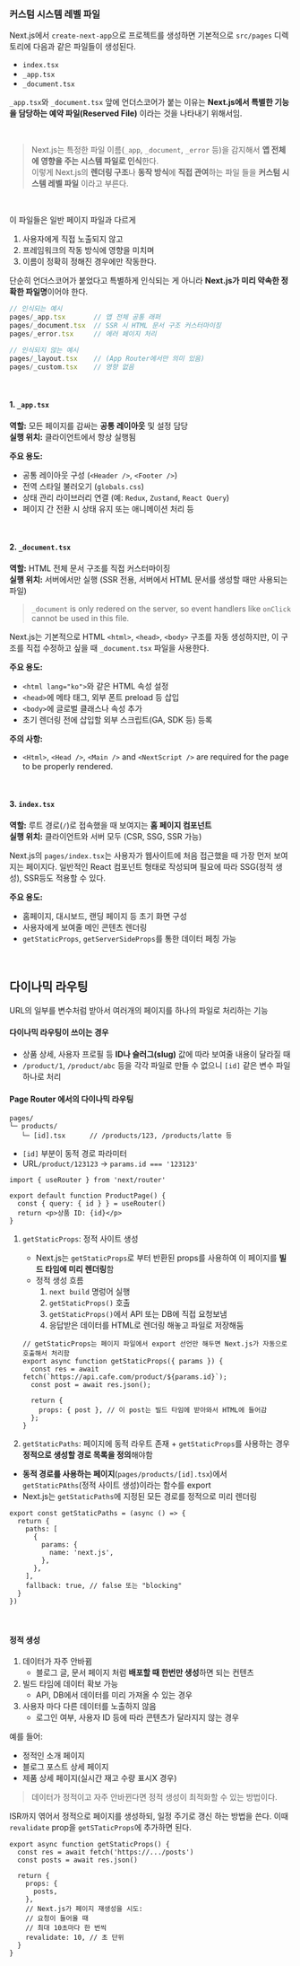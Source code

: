 ### 커스텀 시스템 레벨 파일

Next.js에서 `create-next-app`으로 프로젝트를 생성하면 기본적으로 `src/pages` 디렉토리에 다음과 같은 파일들이 생성된다.

- `index.tsx`
- `_app.tsx`
- `_document.tsx`

`_app.tsx`와 `_document.tsx` 앞에 언더스코어가 붙는 이유는 **Next.js에서 특별한 기능을 담당하는 예약 파일(Reserved File)** 이라는 것을 나타내기 위해서임.

<br />

> Next.js는 특정한 파일 이름(`_app`, `_document`, `_error` 등)을 감지해서 **앱 전체에 영향을 주는 시스템 파일로 인식**한다. <br /> 
> 이렇게 Next.js의 **렌더링 구조**나 **동작 방식**에 **직접 관여**하는 파일 들을 **커스텀 시스템 레벨 파일** 이라고 부른다.
<br/>

이 파일들은 일반 페이지 파일과 다르게
1. 사용자에게 직접 노출되지 않고
2. 프레임워크의 작동 방식에 영향을 미치며
3. 이름이 정확히 정해진 경우에만 작동한다.

단순히 언더스코어가 붙었다고 특별하게 인식되는 게 아니라 **Next.js가 미리 약속한 정확한 파일명**이어야 한다.

```ts
// 인식되는 예시
pages/_app.tsx       // 앱 전체 공통 래퍼
pages/_document.tsx  // SSR 시 HTML 문서 구조 커스터마이징
pages/_error.tsx     // 에러 페이지 처리

// 인식되지 않는 예시
pages/_layout.tsx    // (App Router에서만 의미 있음)
pages/_custom.tsx    // 영향 없음
```
<br/>

#### 1. `_app.tsx`  
**역할:** 모든 페이지를 감싸는 **공통 레이아웃** 및 설정 담당  
**실행 위치:** 클라이언트에서 항상 실행됨  

**주요 용도:**
- 공통 레이아웃 구성 (`<Header />`, `<Footer />`)
- 전역 스타일 불러오기 (`globals.css`)
- 상태 관리 라이브러리 연결 (예: `Redux`, `Zustand`, `React Query`)
- 페이지 간 전환 시 상태 유지 또는 애니메이션 처리 등
<br/>
  

#### 2. `_document.tsx`

**역할:** HTML 전체 문서 구조를 직접 커스터마이징  
**실행 위치:** 서버에서만 실행 (SSR 전용, 서버에서 HTML 문서를 생성할 때만 사용되는 파일)
> `_document` is only redered on the server, so event handlers like `onClick` cannot be used in this file. 

Next.js는 기본적으로 HTML `<html>`, `<head>`, `<body>` 구조를 자동 생성하지만, 이 구조를 직접 수정하고 싶을 때 `_document.tsx` 파일을 사용한다.

**주요 용도:**
- `<html lang="ko">`와 같은 HTML 속성 설정
- `<head>`에 메타 태그, 외부 폰트 preload 등 삽입
- `<body>`에 글로벌 클래스나 속성 추가
- 초기 렌더링 전에 삽입할 외부 스크립트(GA, SDK 등) 등록

**주의 사항:**
- `<Html>`, `<Head />`, `<Main />` and `<NextScript />` are required for the page to be properly rendered.
<br/>

#### 3. `index.tsx`

**역할:** 루트 경로(`/`)로 접속했을 때 보여지는 **홈 페이지 컴포넌트**  
**실행 위치:** 클라이언트와 서버 모두 (CSR, SSG, SSR 가능)

Next.js의 `pages/index.tsx`는 사용자가 웹사이트에 처음 접근했을 때 가장 먼저 보여지는 페이지다. 일반적인 React 컴포넌트 형태로 작성되며 필요에 따라 SSG(정적 생성), SSR등도 적용할 수 있다.

**주요 용도:**
- 홈페이지, 대시보드, 랜딩 페이지 등 초기 화면 구성
- 사용자에게 보여줄 메인 콘텐츠 렌더링
- `getStaticProps`, `getServerSideProps`를 통한 데이터 페칭 가능

<br/>

## 다이나믹 라우팅
URL의 일부를 변수처럼 받아서 여러개의 페이지를 하나의 파일로 처리하는 기능

#### 다이나믹 라우팅이 쓰이는 경우
- 상품 상세, 사용자 프로필 등 **ID나 슬러그(slug)** 값에 따라 보여줄 내용이 달라질 때
- `/product/1`, `/product/abc` 등을 각각 파일로 만들 수 없으니 `[id]` 같은 변수 파일 하나로 처리

#### Page Router 에서의 다이나믹 라우팅
```text
pages/
└─ products/
   └─ [id].tsx      // /products/123, /products/latte 등
```
- `[id]` 부분이 동적 경로 파라미터
- URL`/product/123123` -> `params.id === '123123'` 

```tsx
import { useRouter } from 'next/router'

export default function ProductPage() {
  const { query: { id } } = useRouter()
  return <p>상품 ID: {id}</p>
}
```
1. `getStaticProps`: 정적 사이트 생성
   - Next.js는 `getStaticProps`로 부터 반환된 props를 사용하여 이 페이지를 **빌드 타임에 미리 렌더링**함
   - 정적 생성 흐름
     1. `next build` 명렁어 실행
     2. `getStaticProps()` 호출
     3. `getStaticProps()`에서 API 또는 DB에 직접 요청보냄
     4. 응답받은 데이터를 HTML로 렌더링 해놓고 파일로 저장해둠
    
    ```tsx
    // getStaticProps는 페이지 파일에서 export 선언만 해두면 Next.js가 자동으로 호출해서 처리함
    export async function getStaticProps({ params }) {
      const res = await fetch(`https://api.cafe.com/product/${params.id}`);
      const post = await res.json();
    
      return {
        props: { post }, // 이 post는 빌드 타임에 받아와서 HTML에 들어감
      };
    }
    ```
    
2. `getStaticPaths`:
페이지에 동적 라우트 존재 + `getStaticProps`를 사용하는 경우 **정적으로 생성할 경로 목록을 정의**해야함
  - **동적 경로를 사용하는 페이지**(`pages/products/[id].tsx`)에서 `getStaticPAths`(정적 사이트 생성)이라는 함수를 export
  - Next.js는 `getStaticPaths`에 지정된 모든 경로를 정적으로 미리 렌더링
  
  ```tsx
  export const getStaticPaths = (async () => {
    return {
      paths: [
        {
          params: {
            name: 'next.js',
          },
        },
      ],
      fallback: true, // false 또는 "blocking"
    }
  })
  ```

<br/>

#### 정적 생성
1. 데이터가 자주 안바뀜
    - 블로그 글, 문서 페이지 처럼 **배포할 때 한번만 생성**하면 되는 컨텐츠 
2. 빌드 타임에 데이터 확보 가능
    - API, DB에서 데이터를 미리 가져올 수 있는 경우
3. 사용자 마다 다른 데이터를 노출하지 않음
    - 로그인 여부, 사용자 ID 등에 따라 콘텐츠가 달라지지 않는 경우

예를 들어:
- 정적인 소개 페이지
- 블로그 포스트 상세 페이지
- 제품 상세 페이지(실시간 재고 수량 표시X 경우)

> 데이터가 정적이고 자주 안바뀐다면 정적 생성이 최적화할 수 있는 방법이다.

ISR까지 엮어서 정적으로 페이지를 생성하되, 일정 주기로 갱신 하는 방법을 쓴다.
이때 `revalidate` prop을 `getSTaticProps`에 추가하면 된다.

```tsx
export async function getStaticProps() {
  const res = await fetch('https://.../posts')
  const posts = await res.json()
 
  return {
    props: {
      posts,
    },
    // Next.js가 페이지 재생성을 시도:
    // 요청이 들어올 때
    // 최대 10초마다 한 번씩
    revalidate: 10, // 초 단위
  }
}
```



